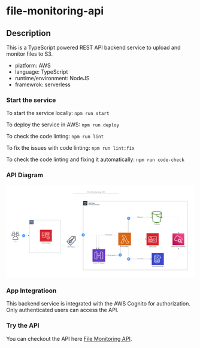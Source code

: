 # file-monitoring-api

## Description

This is a TypeScript powered REST API backend service to upload and monitor files to S3.

- platform: AWS
- language: TypeScript
- runtime/environment: NodeJS
- framewrok: serverless

### Start the service

To start the service locally:
`npm run start`

To deploy the service in AWS:
`npm run deploy`

To check the code linting:
`npm run lint`

To fix the issues with code linting:
`npm run lint:fix`

To check the code linting and fixing it automatically:
`npm run code-check`

### API Diagram

<img src="/src/resources/api-diagram.png" alt="API Diagram"/>

### App Integratioon

This backend service is integrated with the AWS Cognito for authorization. Only authenticated users can access the API.

### Try the API

You can checkout the API here
[File Monitoring API](https://iuzgjowzdh.execute-api.us-east-1.amazonaws.com/dev/upload).
